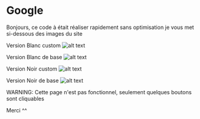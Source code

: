 # Google

Bonjours, ce code à était réaliser rapidement sans optimisation je vous met si-dessous des images du site


Version Blanc custom 
![alt text](https://i.imgur.com/1blmvQ2.png)


Version Blanc de base
![alt text](https://i.imgur.com/oMNYarS.png)


Version Noir custom
![alt text](https://i.imgur.com/DHWoQ7Y.png)


Version Noir de base
![alt text](https://i.imgur.com/8VaXcnS.png)


WARNING: Cette page n'est pas fonctionnel, seulement quelques boutons sont cliquables 

Merci ^^
